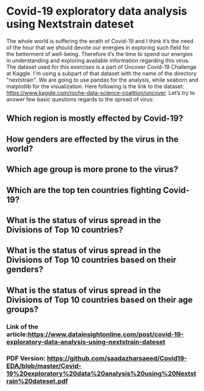 # Covid-19 exploratory data analysis using Nextstrain dateset
The whole world is suffering the wrath of Covid-19 and I think it’s the need of the hour that we should devote our energies in exploring such field for the betterment of well-being. Therefore it’s the time to spend our energies in understanding and exploring available information regarding this virus. The dataset used for this exercises is a part of Uncover Covid-19 Challenge at Kaggle. I'm using a subpart of that dataset with the name of the directory "nextstrain". We are going to use pandas for the analysis, while seaborn and matplotlib for the visualization. Here following is the link to the dataset: https://www.kaggle.com/roche-data-science-coalition/uncover. Let’s try to answer few basic questions regards to the spread of virus:
## Which region is mostly effected by Covid-19?
## How genders are effected by the virus in the world? 
## Which age group is more prone to the virus? 
## Which are the top ten countries fighting Covid-19? 
## What is the status of virus spread in the Divisions of Top 10 countries? 
## What is the status of virus spread in the Divisions of Top 10 countries based on their genders? 
## What is the status of virus spread in the Divisions of Top 10 countries based on their age groups?

### Link of the article:https://www.datainsightonline.com/post/covid-19-exploratory-data-analysis-using-nextstrain-dateset
### PDF Version: https://github.com/saadazharsaeed/Covid19-EDA/blob/master/Covid-19%20exploratory%20data%20analysis%20using%20Nextstrain%20dateset.pdf
